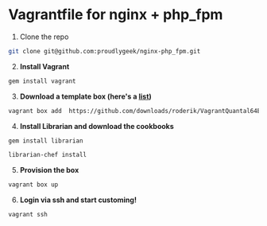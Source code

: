 # Vagrantfile for nginx + php_fpm

1. Clone the repo
  ```bash
  git clone git@github.com:proudlygeek/nginx-php_fpm.git
  ```

2. **Install Vagrant**
  ```bash
  gem install vagrant
  ```

3.  **Download a template box (here's a [list][1])**
  ```bash
  vagrant box add  https://github.com/downloads/roderik/VagrantQuantal64Box/quantal64.box
  ```

4.  **Install Librarian and download the cookbooks**
  ```bash
  gem install librarian
  ```
  ```bash
  librarian-chef install
  ```

5.  **Provision the box**
  ```bash
  vagrant box up
  ```

6.  **Login via ssh and start customing!**
  ```bash
  vagrant ssh
  ```
  

[1]: http://www.vagrantbox.es

